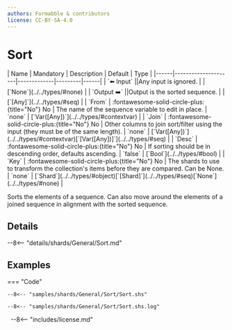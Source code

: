 ```yaml
---
authors: Formabble & contributors
license: CC-BY-SA-4.0
---
```



# Sort

<div class="sh-parameters" markdown="1">
| Name | Mandatory | Description | Default | Type |
|------|---------------------|-------------|---------|------|
| `⬅️ Input` ||Any input is ignored. | | [`None`](../../types/#none) |
| `Output ➡️` ||Output is the sorted sequence. | | [`[Any]`](../../types/#seq) |
| `From` | :fontawesome-solid-circle-plus:{title="No"} No  | The name of the sequence variable to edit in place. | `none` | [`Var([Any])`](../../types/#contextvar) |
| `Join` | :fontawesome-solid-circle-plus:{title="No"} No  | Other columns to join sort/filter using the input (they must be of the same length). | `none` | [`Var([Any])`](../../types/#contextvar)[`[Var([Any])]`](../../types/#seq) |
| `Desc` | :fontawesome-solid-circle-plus:{title="No"} No  | If sorting should be in descending order, defaults ascending. | `false` | [`Bool`](../../types/#bool) |
| `Key` | :fontawesome-solid-circle-plus:{title="No"} No  | The shards to use to transform the collection's items before they are compared. Can be None. | `none` | [`Shard`](../../types/#object)[`[Shard]`](../../types/#seq)[`None`](../../types/#none) |

</div>

Sorts the elements of a sequence. Can also move around the elements of a joined sequence in alignment with the sorted sequence.

## Details

--8<-- "details/shards/General/Sort.md"


## Examples

=== "Code"

  ```x86asm linenums="1"
  --8<-- "samples/shards/General/Sort/Sort.shs"
  ```

  ```
  --8<-- "samples/shards/General/Sort/Sort.shs.log"
  ```
&nbsp;
--8<-- "includes/license.md"

